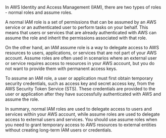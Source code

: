 In AWS Identity and Access Management (IAM), there are two types of roles - normal roles and assume roles.

A normal IAM role is a set of permissions that can be assumed by an AWS service or an authenticated user to perform tasks on your behalf. This means that users or services that are already authenticated with AWS can assume the role and inherit the permissions associated with that role.

On the other hand, an IAM assume role is a way to delegate access to AWS resources to users, applications, or services that are not part of your AWS account. Assume roles are often used in scenarios where an external user or service requires access to resources in your AWS account, but you do not want to provide them with permanent access keys.

To assume an IAM role, a user or application must first obtain temporary security credentials, such as access key and secret access key, from the AWS Security Token Service (STS). These credentials are provided to the user or application after they have successfully authenticated with AWS and assume the role.

In summary, normal IAM roles are used to delegate access to users and services within your AWS account, while assume roles are used to delegate access to external users and services. You should use assume roles when you need to grant temporary access to AWS resources to external entities without creating long-term IAM users or credentials.
